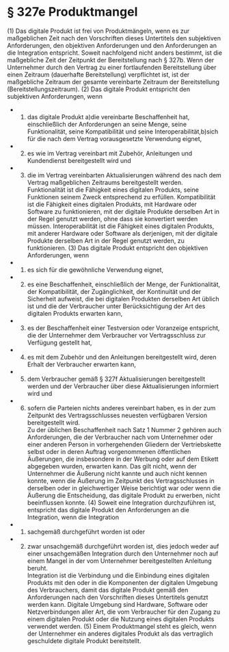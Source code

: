# § 327e Produktmangel
(1) Das digitale Produkt ist frei von Produktmängeln, wenn es zur maßgeblichen Zeit nach den Vorschriften dieses Untertitels den subjektiven Anforderungen, den objektiven Anforderungen und den Anforderungen an die Integration entspricht. Soweit nachfolgend nicht anders bestimmt, ist die maßgebliche Zeit der Zeitpunkt der Bereitstellung nach § 327b. Wenn der Unternehmer durch den Vertrag zu einer fortlaufenden Bereitstellung über einen Zeitraum (dauerhafte Bereitstellung) verpflichtet ist, ist der maßgebliche Zeitraum der gesamte vereinbarte Zeitraum der Bereitstellung (Bereitstellungszeitraum).
(2) Das digitale Produkt entspricht den subjektiven Anforderungen, wenn
* 1. das digitale Produkt a)die vereinbarte Beschaffenheit hat, einschließlich der Anforderungen an seine Menge, seine Funktionalität, seine Kompatibilität und seine Interoperabilität,b)sich für die nach dem Vertrag vorausgesetzte Verwendung eignet,
* 2. es wie im Vertrag vereinbart mit Zubehör, Anleitungen und Kundendienst bereitgestellt wird und
* 3. die im Vertrag vereinbarten Aktualisierungen während des nach dem Vertrag maßgeblichen Zeitraums bereitgestellt werden.  
Funktionalität ist die Fähigkeit eines digitalen Produkts, seine Funktionen seinem Zweck entsprechend zu erfüllen. Kompatibilität ist die Fähigkeit eines digitalen Produkts, mit Hardware oder Software zu funktionieren, mit der digitale Produkte derselben Art in der Regel genutzt werden, ohne dass sie konvertiert werden müssen. Interoperabilität ist die Fähigkeit eines digitalen Produkts, mit anderer Hardware oder Software als derjenigen, mit der digitale Produkte derselben Art in der Regel genutzt werden, zu funktionieren.
(3) Das digitale Produkt entspricht den objektiven Anforderungen, wenn
* 1. es sich für die gewöhnliche Verwendung eignet,
* 2. es eine Beschaffenheit, einschließlich der Menge, der Funktionalität, der Kompatibilität, der Zugänglichkeit, der Kontinuität und der Sicherheit aufweist, die bei digitalen Produkten derselben Art üblich ist und die der Verbraucher unter Berücksichtigung der Art des digitalen Produkts erwarten kann,
* 3. es der Beschaffenheit einer Testversion oder Voranzeige entspricht, die der Unternehmer dem Verbraucher vor Vertragsschluss zur Verfügung gestellt hat,
* 4. es mit dem Zubehör und den Anleitungen bereitgestellt wird, deren Erhalt der Verbraucher erwarten kann,
* 5. dem Verbraucher gemäß § 327f Aktualisierungen bereitgestellt werden und der Verbraucher über diese Aktualisierungen informiert wird und
* 6. sofern die Parteien nichts anderes vereinbart haben, es in der zum Zeitpunkt des Vertragsschlusses neuesten verfügbaren Version bereitgestellt wird.  
Zu der üblichen Beschaffenheit nach Satz 1 Nummer 2 gehören auch Anforderungen, die der Verbraucher nach vom Unternehmer oder einer anderen Person in vorhergehenden Gliedern der Vertriebskette selbst oder in deren Auftrag vorgenommenen öffentlichen Äußerungen, die insbesondere in der Werbung oder auf dem Etikett abgegeben wurden, erwarten kann. Das gilt nicht, wenn der Unternehmer die Äußerung nicht kannte und auch nicht kennen konnte, wenn die Äußerung im Zeitpunkt des Vertragsschlusses in derselben oder in gleichwertiger Weise berichtigt war oder wenn die Äußerung die Entscheidung, das digitale Produkt zu erwerben, nicht beeinflussen konnte.
(4) Soweit eine Integration durchzuführen ist, entspricht das digitale Produkt den Anforderungen an die Integration, wenn die Integration
* 1. sachgemäß durchgeführt worden ist oder
* 2. zwar unsachgemäß durchgeführt worden ist, dies jedoch weder auf einer unsachgemäßen Integration durch den Unternehmer noch auf einem Mangel in der vom Unternehmer bereitgestellten Anleitung beruht.  
Integration ist die Verbindung und die Einbindung eines digitalen Produkts mit den oder in die Komponenten der digitalen Umgebung des Verbrauchers, damit das digitale Produkt gemäß den Anforderungen nach den Vorschriften dieses Untertitels genutzt werden kann. Digitale Umgebung sind Hardware, Software oder Netzverbindungen aller Art, die vom Verbraucher für den Zugang zu einem digitalen Produkt oder die Nutzung eines digitalen Produkts verwendet werden.
(5) Einem Produktmangel steht es gleich, wenn der Unternehmer ein anderes digitales Produkt als das vertraglich geschuldete digitale Produkt bereitstellt.